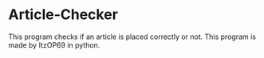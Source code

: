 # Article-Checker
This program checks if an article is placed correctly or not. This program is made by ItzOP69 in python.
